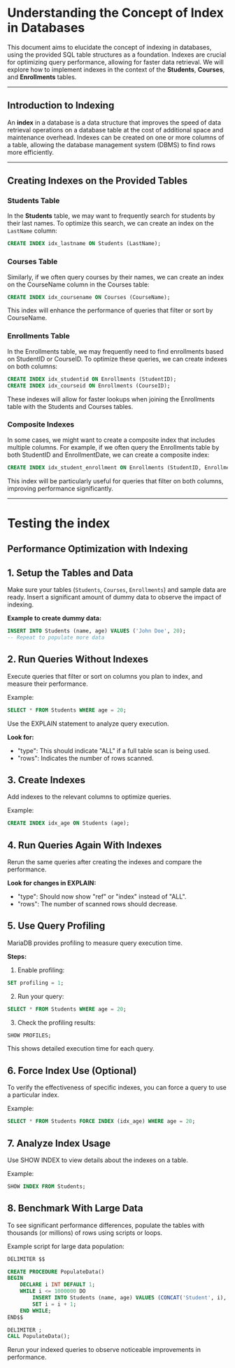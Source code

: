 # Understanding the Concept of Index in Databases

This document aims to elucidate the concept of indexing in databases, using the provided SQL table structures as a foundation. Indexes are crucial for optimizing query performance, allowing for faster data retrieval. We will explore how to implement indexes in the context of the **Students**, **Courses**, and **Enrollments** tables.

---

## Introduction to Indexing

An **index** in a database is a data structure that improves the speed of data retrieval operations on a database table at the cost of additional space and maintenance overhead. Indexes can be created on one or more columns of a table, allowing the database management system (DBMS) to find rows more efficiently.

---

## Creating Indexes on the Provided Tables

### Students Table

In the **Students** table, we may want to frequently search for students by their last names. To optimize this search, we can create an index on the `LastName` column:

```sql
CREATE INDEX idx_lastname ON Students (LastName);
````
### Courses Table
Similarly, if we often query courses by their names, we can create an index on the CourseName column in the Courses table:

```sql
CREATE INDEX idx_coursename ON Courses (CourseName);

```
This index will enhance the performance of queries that filter or sort by CourseName.

### Enrollments Table
In the Enrollments table, we may frequently need to find enrollments based on StudentID or CourseID. 
To optimize these queries, we can create indexes on both columns:

```sql
CREATE INDEX idx_studentid ON Enrollments (StudentID);
CREATE INDEX idx_courseid ON Enrollments (CourseID);


```
These indexes will allow for faster lookups when joining the Enrollments table with the Students and Courses tables.

### Composite Indexes
In some cases, we might want to create a composite index that includes multiple columns. For example, if we often query the Enrollments table by both StudentID and EnrollmentDate, we can create a composite index:

```sql
CREATE INDEX idx_student_enrollment ON Enrollments (StudentID, EnrollmentDate);


```
This index will be particularly useful for queries that filter on both columns, improving performance significantly.

-----

# Testing the index

## Performance Optimization with Indexing

## 1. Setup the Tables and Data
Make sure your tables (`Students`, `Courses`, `Enrollments`) and sample data are ready. Insert a significant amount of dummy data to observe the impact of indexing.

**Example to create dummy data:**

```sql
INSERT INTO Students (name, age) VALUES ('John Doe', 20);
-- Repeat to populate more data
````
## 2. Run Queries Without Indexes
Execute queries that filter or sort on columns you plan to index, and measure their performance.

Example:

```sql
SELECT * FROM Students WHERE age = 20;
```
Use the EXPLAIN statement to analyze query execution.

**Look for:**

  - "type": This should indicate "ALL" if a full table scan is being used.
  - "rows": Indicates the number of rows scanned.

## 3. Create Indexes
Add indexes to the relevant columns to optimize queries.

Example:
```sql
CREATE INDEX idx_age ON Students (age);

```
## 4. Run Queries Again With Indexes
Rerun the same queries after creating the indexes and compare the performance.

**Look for changes in EXPLAIN:**

  - "type": Should now show "ref" or "index" instead of "ALL".
  - "rows": The number of scanned rows should decrease.

## 5. Use Query Profiling
MariaDB provides profiling to measure query execution time.

**Steps:**
1. Enable profiling:

```sql
SET profiling = 1;
```
2. Run your query:
```sql
SELECT * FROM Students WHERE age = 20;
```
3. Check the profiling results:

```sql
SHOW PROFILES;

```
This shows detailed execution time for each query.
## 6. Force Index Use (Optional)
To verify the effectiveness of specific indexes, you can force a query to use a particular index.

Example:
```sql
SELECT * FROM Students FORCE INDEX (idx_age) WHERE age = 20;

```
## 7. Analyze Index Usage
Use SHOW INDEX to view details about the indexes on a table.

Example:

```sql
SHOW INDEX FROM Students;

```
## 8. Benchmark With Large Data
To see significant performance differences, populate the tables with thousands (or millions) of rows using scripts or loops.

Example script for large data population:
```sql
DELIMITER $$

CREATE PROCEDURE PopulateData()
BEGIN
    DECLARE i INT DEFAULT 1;
    WHILE i <= 1000000 DO
        INSERT INTO Students (name, age) VALUES (CONCAT('Student', i), FLOOR(15 + (RAND() * 10)));
        SET i = i + 1;
    END WHILE;
END$$

DELIMITER ;
CALL PopulateData();


```
Rerun your indexed queries to observe noticeable improvements in performance.
